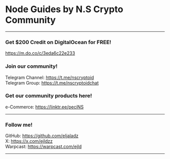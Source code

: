 # Node Guides by N.S Crypto Community
---
### Get $200 Credit on DigitalOcean for FREE!

https://m.do.co/c/3eda6c22e233

### Join our community!

Telegram Channel: https://t.me/nscryptoid \
Telegram Group: https://t.me/nscryptoidchat 

### Get our community products here!

e-Commerce: https://linktr.ee/peciNS 

---
### Follow me!

GitHub: https://github.com/eljaladz \
X: https://x.com/ejldzz \
Warpcast: https://warpcast.com/ejld

---
